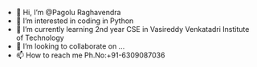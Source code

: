 - 👋 Hi, I’m @Pagolu Raghavendra
- 👀 I’m interested in coding in Python
- 🌱 I’m currently learning 2nd year CSE in Vasireddy Venkatadri Institute of Technology
- 💞️ I’m looking to collaborate on ...
- 📫 How to reach me Ph.No:+91-6309087036

<!---
Pagolu-Raghavendra/Pagolu-Raghavendra is a ✨ special ✨ repository because its `README.md` (this file) appears on your GitHub profile.
You can click the Preview link to take a look at your changes.
--->
